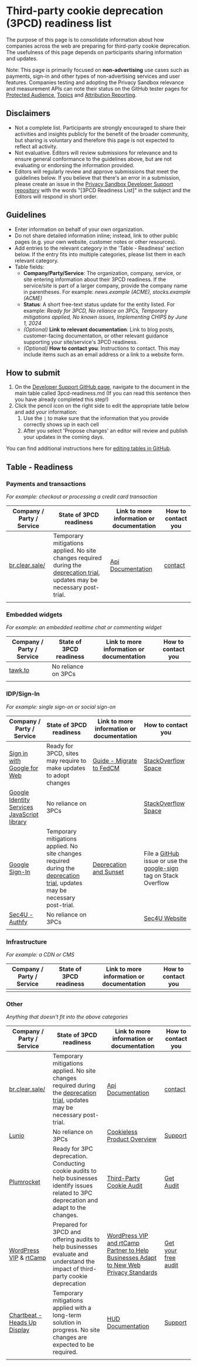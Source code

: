 # Third-party cookie deprecation (3PCD) readiness list

The purpose of this page is to consolidate information about how companies across the web are preparing for third-party cookie deprecation. The usefulness of this page depends on participants sharing information and updates.

Note: This page is primarily focused on **non-advertising** use cases such as payments, sign-in and other types of non-advertising services and user features. Companies testing and adopting the Privacy Sandbox relevance and measurement APIs can note their status on the GitHub tester pages for [Protected Audience](https://github.com/WICG/turtledove/blob/main/fledge-tester-list.md), [Topics](https://github.com/patcg-individual-drafts/topics/blob/main/topics-tester-list.md) and [Attribution Reporting](https://github.com/WICG/attribution-reporting-api/blob/main/ara-tester-list.md).

## Disclaimers

*   Not a complete list. Participants are strongly encouraged to share their activities and insights publicly for the benefit of the broader community, but sharing is voluntary and therefore this page is not expected to reflect all activity.
*   Not evaluative. Editors will review submissions for relevance and to ensure general conformance to the guidelines above, but are not evaluating or endorsing the information provided.
*   Editors will regularly review and approve submissions that meet the guidelines below. If you believe that there's an error in a submission, please create an issue in the [Privacy Sandbox Developer Support repository](https://github.com/GoogleChromeLabs/privacy-sandbox-dev-support) with the words "[3PCD Readiness List]" in the subject and the Editors will respond in short order.

## Guidelines

*   Enter information on behalf of your own organization.
*   Do not share detailed information inline; instead, link to other public pages (e.g. your own website, customer notes or other resources).
*   Add entries to the relevant category in the 'Table - Readiness' section below. If the entry fits into multiple categories, please list them in each relevant category.
*   Table fields:
    *   **Company/Party/Service**: The organization, company, service, or site entering information about their 3PCD readiness. If the service/site is part of a larger company, provide the company name in parentheses. For example: _news.example (ACME), stocks.example (ACME)_
    *   **Status**: A short free-text status update for the entity listed. For example: _Ready for 3PCD, No reliance on 3PCs, Temporary mitigations applied, No known issues, Implementing CHIPS by June 1, 2024_
    *   _(Optional)_ **Link to relevant documentation**: Link to blog posts, customer-facing documentation, or other relevant guidance supporting your site/service's 3PCD readiness.
    *   _(Optional)_ **How to contact you**: Instructions to contact. This may include items such as an email address or a link to a website form.

## How to submit

1. On the [Developer Support GitHub page](https://github.com/GoogleChromeLabs/privacy-sandbox-dev-support), navigate to the document in the main table called 3pcd-readiness.md (If you can read this sentence then you have already completed this step!)
2. Click the pencil icon on the right side to edit the appropriate table below and add your information:
    1. Use the `|` to make sure that the information that you provide correctly shows up in each cell
    2. After you select 'Propose changes' an editor will review and publish your updates in the coming days.

You can find additional instructions here for [editing tables in GitHub](https://docs.github.com/get-started/writing-on-github/working-with-advanced-formatting/organizing-information-with-tables).

## Table - Readiness

### Payments and transactions

_For example: checkout or processing a credit card transaction_

| Company / Party / Service | State of 3PCD readiness | Link to more information or documentation | How to contact you |
|---|---|---|---|
| [br.clear.sale/](https://br.clear.sale/)  | Temporary mitigations applied. No site changes required during the [deprecation trial](https://developers.google.com/privacy-sandbox/3pcd/temporary-exceptions/third-party-deprecation-trial#deprecation_trials), updates may be necessary post-trial.  | [Api Documentation](https://api.clearsale.com.br/docs/behavior-analytics)  | [contact](mailto:integracao@clear.sale?subject=Behavior&nbsp;3PCD&nbsp;doubts) | 
| <!-- copy this row -->  | <!-- insert it above this line -->  | <!-- fill in your info -->  | <!-- submit the request -->  | 

### Embedded widgets

_For example: an embedded realtime chat or commenting widget_

| Company / Party / Service | State of 3PCD readiness | Link to more information or documentation | How to contact you |
|---|---|---|---|
| [tawk.to](https://tawk.to)  | No reliance on 3PCs  | <!--  -->  | <!-- - -->  | 
| <!-- copy this row -->  | <!-- insert it above this line -->  | <!-- fill in your info -->  | <!-- submit the request -->  | 

### IDP/Sign-In

_For example: single sign-on or social sign-on_

| Company / Party / Service | State of 3PCD readiness | Link to more information or documentation | How to contact you |
|---|---|---|---|
| [Sign in with Google for Web](https://developers.google.com/identity/gsi/web/guides/overview)  | Ready for 3PCD, sites may require to make updates to adopt changes  | [Guide - Migrate to FedCM](https://developers.google.com/identity/gsi/web/guides/fedcm-migration) | [StackOverflow Space](https://stackoverflow.com/questions/tagged/google-signin) |
| [Google Identity Services JavaScript library](https://developers.google.com/identity/oauth2/web/guides/overview)  | No reliance on 3PCs  | | [StackOverflow Space](https://stackoverflow.com/questions/tagged/google-signin) |
| [Google Sign-In](https://developers.google.com/identity/sign-in/web/sign-in) | Temporary mitigations applied. No site changes required during the [deprecation trial](https://developers.google.com/privacy-sandbox/3pcd/temporary-exceptions/third-party-deprecation-trial#deprecation_trials), updates may be necessary post-trial. | [Deprecation and Sunset](https://developers.google.com/identity/sign-in/web/deprecation-and-sunset) | File a [GitHub](https://github.com/google/google-api-javascript-client/issues) issue or use the [google-sign](https://stackoverflow.com/questions/tagged/google-signin) tag on Stack Overflow | 
| [Sec4U - Authfy](https://www.sec4u.com.br/authfy)  | No reliance on 3PCs  | <!-- fill in your info -->  | [Sec4U Website](https://www.sec4u.com.br/)  | 
| <!-- copy this row -->  | <!-- insert it above this line -->  | <!-- fill in your info -->  | <!-- submit the request -->  | 

### Infrastructure

_For example: a CDN or CMS_

| Company / Party / Service | State of 3PCD readiness | Link to more information or documentation | How to contact you |
|---|---|---|---|
| <!-- copy this row -->  | <!-- insert it above this line -->  | <!-- fill in your info -->  | <!-- submit the request -->  | 

### Other

_Anything that doesn't fit into the above categories_

| Company / Party / Service | State of 3PCD readiness | Link to more information or documentation | How to contact you |
|---|---|---|---|
| [br.clear.sale/](https://br.clear.sale/)  | Temporary mitigations applied. No site changes required during the [deprecation trial](https://developers.google.com/privacy-sandbox/3pcd/temporary-exceptions/third-party-deprecation-trial#deprecation_trials), updates may be necessary post-trial.  | [Api Documentation](https://api.clearsale.com.br/docs/behavior-analytics) | [contact](mailto:integracao@clear.sale?subject=Behavior&nbsp;3PCD&nbsp;doubts) | 
| [Lunio](https://lunio.ai/) | No reliance on 3PCs | [Cookieless Product Overview](https://lunio.ai/product/) | [Support](https://lunio.ai/about-us/contact/) |
| [Plumrocket](https://plumrocket.com/) | Ready for 3PC deprecation. Conducting cookie audits to help businesses identify issues related to 3PC deprecation and adapt to the changes. | [Third-Party Cookie Audit](https://plumrocket.com/blog/privacy-sandbox) | [Get Audit](https://plumrocket.com/blog/privacy-sandbox#steps) |
| [WordPress VIP](https://wpvip.com/) & [rtCamp](https://rtcamp.com/) | Prepared for 3PCD and offering audits to help businesses evaluate and understand the impact of third-party cookie deprecation | [WordPress VIP and rtCamp Partner to Help Businesses Adapt to New Web Privacy Standards](https://wpvip.com/2024/02/21/vip-rtcamp-privacy-sandbox/) | [Get your free audit](https://wpvip.com/website-audit-and-cookie-analysis/) |
| [Chartbeat - Heads Up Display](https://chartbeat.com/products/optimization/)  | Temporary mitigations applied with a long-term solution in progress. No site changes are expected to be required. | [HUD Documentation](https://help.chartbeat.com/hc/en-us/sections/201761058-Heads-Up-Display) | [Support](mailto:support@chartbeat.com?subject=hud&nbsp;3PCD)  |
| <!-- copy this row -->  | <!-- insert it above this line -->  | <!-- fill in your info -->  | <!-- submit the request -->  | 
